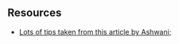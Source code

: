 ## Resources

- [Lots of tips taken from this article by Ashwani](https://medium.com/@ashwanihere/managing-sqs-consumers-in-a-nodejs-application-3c1466d00077);
